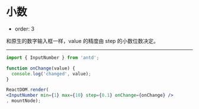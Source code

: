 # 小数

- order: 3

和原生的数字输入框一样，value 的精度由 step 的小数位数决定。

---

````jsx
import { InputNumber } from 'antd';

function onChange(value) {
  console.log('changed', value);
}

ReactDOM.render(
<InputNumber min={1} max={10} step={0.1} onChange={onChange} />
, mountNode);
````
